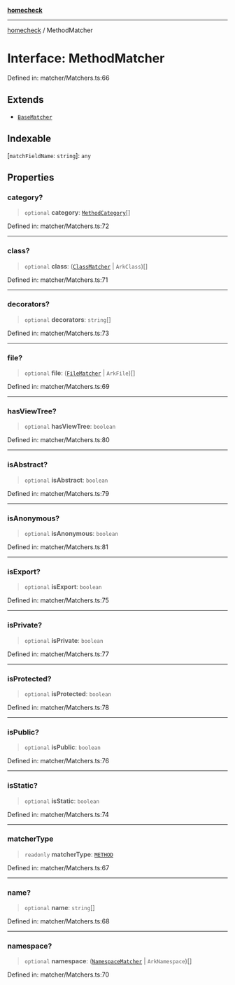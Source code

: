 [**homecheck**](../README.md)

***

[homecheck](../globals.md) / MethodMatcher

# Interface: MethodMatcher

Defined in: matcher/Matchers.ts:66

## Extends

- [`BaseMatcher`](BaseMatcher.md)

## Indexable

\[`matchFieldName`: `string`\]: `any`

## Properties

### category?

> `optional` **category**: [`MethodCategory`](../enumerations/MethodCategory.md)[]

Defined in: matcher/Matchers.ts:72

***

### class?

> `optional` **class**: ([`ClassMatcher`](ClassMatcher.md) \| `ArkClass`)[]

Defined in: matcher/Matchers.ts:71

***

### decorators?

> `optional` **decorators**: `string`[]

Defined in: matcher/Matchers.ts:73

***

### file?

> `optional` **file**: ([`FileMatcher`](FileMatcher.md) \| `ArkFile`)[]

Defined in: matcher/Matchers.ts:69

***

### hasViewTree?

> `optional` **hasViewTree**: `boolean`

Defined in: matcher/Matchers.ts:80

***

### isAbstract?

> `optional` **isAbstract**: `boolean`

Defined in: matcher/Matchers.ts:79

***

### isAnonymous?

> `optional` **isAnonymous**: `boolean`

Defined in: matcher/Matchers.ts:81

***

### isExport?

> `optional` **isExport**: `boolean`

Defined in: matcher/Matchers.ts:75

***

### isPrivate?

> `optional` **isPrivate**: `boolean`

Defined in: matcher/Matchers.ts:77

***

### isProtected?

> `optional` **isProtected**: `boolean`

Defined in: matcher/Matchers.ts:78

***

### isPublic?

> `optional` **isPublic**: `boolean`

Defined in: matcher/Matchers.ts:76

***

### isStatic?

> `optional` **isStatic**: `boolean`

Defined in: matcher/Matchers.ts:74

***

### matcherType

> `readonly` **matcherType**: [`METHOD`](../enumerations/MatcherTypes.md#method)

Defined in: matcher/Matchers.ts:67

***

### name?

> `optional` **name**: `string`[]

Defined in: matcher/Matchers.ts:68

***

### namespace?

> `optional` **namespace**: ([`NamespaceMatcher`](NamespaceMatcher.md) \| `ArkNamespace`)[]

Defined in: matcher/Matchers.ts:70

